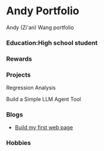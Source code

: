 # Andy Portfolio
Andy (Zi'an) Wang portfolio 

### Education:High school student

### Rewards

### Projects
Regression Analysis

Build a Simple LLM Agent Tool

### Blogs
- [Build my first web page](blogs/My_journey_to_data_science.html)

### Hobbies
